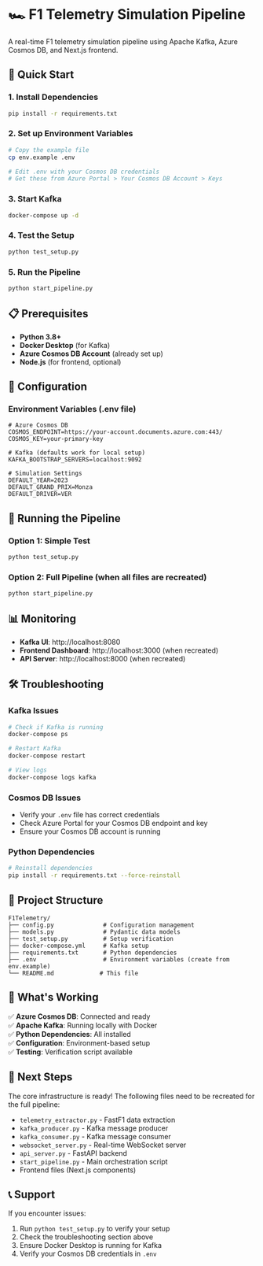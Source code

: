 # 🏎️ F1 Telemetry Simulation Pipeline

A real-time F1 telemetry simulation pipeline using Apache Kafka, Azure Cosmos DB, and Next.js frontend.

## 🚀 Quick Start

### 1. **Install Dependencies**
```bash
pip install -r requirements.txt
```

### 2. **Set up Environment Variables**
```bash
# Copy the example file
cp env.example .env

# Edit .env with your Cosmos DB credentials
# Get these from Azure Portal > Your Cosmos DB Account > Keys
```

### 3. **Start Kafka**
```bash
docker-compose up -d
```

### 4. **Test the Setup**
```bash
python test_setup.py
```

### 5. **Run the Pipeline**
```bash
python start_pipeline.py
```

## 📋 Prerequisites

- **Python 3.8+**
- **Docker Desktop** (for Kafka)
- **Azure Cosmos DB Account** (already set up)
- **Node.js** (for frontend, optional)

## 🔧 Configuration

### Environment Variables (.env file)
```
# Azure Cosmos DB
COSMOS_ENDPOINT=https://your-account.documents.azure.com:443/
COSMOS_KEY=your-primary-key

# Kafka (defaults work for local setup)
KAFKA_BOOTSTRAP_SERVERS=localhost:9092

# Simulation Settings
DEFAULT_YEAR=2023
DEFAULT_GRAND_PRIX=Monza
DEFAULT_DRIVER=VER
```

## 🏁 Running the Pipeline

### Option 1: Simple Test
```bash
python test_setup.py
```

### Option 2: Full Pipeline (when all files are recreated)
```bash
python start_pipeline.py
```

## 📊 Monitoring

- **Kafka UI**: http://localhost:8080
- **Frontend Dashboard**: http://localhost:3000 (when recreated)
- **API Server**: http://localhost:8000 (when recreated)

## 🛠️ Troubleshooting

### Kafka Issues
```bash
# Check if Kafka is running
docker-compose ps

# Restart Kafka
docker-compose restart

# View logs
docker-compose logs kafka
```

### Cosmos DB Issues
- Verify your `.env` file has correct credentials
- Check Azure Portal for your Cosmos DB endpoint and key
- Ensure your Cosmos DB account is running

### Python Dependencies
```bash
# Reinstall dependencies
pip install -r requirements.txt --force-reinstall
```

## 📁 Project Structure

```
F1Telemetry/
├── config.py              # Configuration management
├── models.py              # Pydantic data models
├── test_setup.py          # Setup verification
├── docker-compose.yml     # Kafka setup
├── requirements.txt       # Python dependencies
├── .env                   # Environment variables (create from env.example)
└── README.md             # This file
```

## 🎯 What's Working

✅ **Azure Cosmos DB**: Connected and ready  
✅ **Apache Kafka**: Running locally with Docker  
✅ **Python Dependencies**: All installed  
✅ **Configuration**: Environment-based setup  
✅ **Testing**: Verification script available  

## 🚧 Next Steps

The core infrastructure is ready! The following files need to be recreated for the full pipeline:
- `telemetry_extractor.py` - FastF1 data extraction
- `kafka_producer.py` - Kafka message producer
- `kafka_consumer.py` - Kafka message consumer
- `websocket_server.py` - Real-time WebSocket server
- `api_server.py` - FastAPI backend
- `start_pipeline.py` - Main orchestration script
- Frontend files (Next.js components)

## 📞 Support

If you encounter issues:
1. Run `python test_setup.py` to verify your setup
2. Check the troubleshooting section above
3. Ensure Docker Desktop is running for Kafka
4. Verify your Cosmos DB credentials in `.env` 
